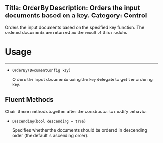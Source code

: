 Title: OrderBy
Description: Orders the input documents based on a key.
Category: Control
---
Orders the input documents based on the specified key function. The ordered documents are returned as the result of this module.

# Usage
---

  - `OrderBy(DocumentConfig key)`
  
    Orders the input documents using the `key` delegate to get the ordering key.
	
## Fluent Methods

Chain these methods together after the constructor to modify behavior.
  
  - `Descending(bool descending = true)`
  
    Specifies whether the documents should be ordered in descending order (the default is ascending order).